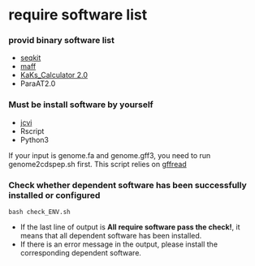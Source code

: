 # require software list
### provid binary software list
- [seqkit](https://github.com/shenwei356/seqkit)
- [maff](thttps://mafft.cbrc.jp/alignment/software/)
- [KaKs_Calculator 2.0](https://sourceforge.net/projects/kakscalculator2/)
- ParaAT2.0

### Must be install software by yourself
- [jcvi](https://github.com/tanghaibao/jcvi)
- Rscript
- Python3

If your input is genome.fa and genome.gff3, you need to run genome2cdspep.sh first. This script relies on [gffread](https://github.com/gpertea/gffread)

### Check whether dependent software has been successfully installed or configured
```
bash check_ENV.sh
```
- If the last line of output is **All require software pass the check!**, it means that all dependent software has been installed.
- If there is an error message in the output, please install the corresponding dependent software.
